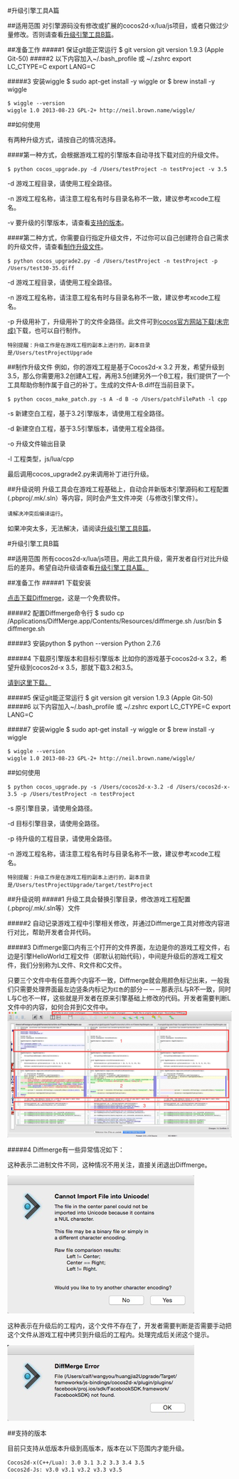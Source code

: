 
#<a name="jumpA">升级引擎工具A篇

##适用范围
对引擎源码没有修改或扩展的cocos2d-x/lua/js项目，或者只做过少量修改。否则请查看[升级引擎工具B篇](#jumpB)。

##准备工作
#####1 保证git能正常运行
	$ git version
	git version 1.9.3 (Apple Git-50)
#####2 以下内容加入~/.bash_profile 或 ~/.zshrc
	export LC_CTYPE=C 
	export LANG=C

#####3 安装wiggle
	$ sudo apt-get install -y wiggle
	or
	$ brew install -y wiggle
	
	$ wiggle --version
	wiggle 1.0 2013-08-23 GPL-2+ http://neil.brown.name/wiggle/

##如何使用

有两种升级方式，请按自己的情况选择。

####第一种方式，会根据游戏工程的引擎版本自动寻找下载对应的升级文件。

	$ python cocos_upgrade.py -d /Users/testProject -n testProject -v 3.5
	
-d 游戏工程目录，请使用工程全路径。

-n 游戏工程名称，请注意工程名有时与目录名称不一致，建议参考xcode工程名。

-v 要升级的引擎版本，请查看[支持的版本](#jump2)。


####第二种方式，你需要自行指定升级文件，不过你可以自己创建符合自己需求的升级文件，请查看[制作升级文件](#jump1)。

	$ python cocos_upgrade2.py -d /Users/testProject -n testProject -p /Users/test30-35.diff


-d 游戏工程目录，请使用工程全路径。

-n 游戏工程名称，请注意工程名有时与目录名称不一致，建议参考xcode工程名。

-p 升级用补丁，升级用补丁的文件全路径。此文件可到[cocos官方网站下载(未完成)](http://www.cocos2d-x.org)下载，也可以自行制作。

`特别提醒：升级工作是在游戏工程的副本上进行的，副本目录是/Users/testProjectUpgrade`


##<a name="jump1">制作升级文件
例如，你的游戏工程是基于Cocos2d-x 3.2
开发，希望升级到3.5，那么你需要用3.2创建A工程，再用3.5创建另外一个B工程，我们提供了一个工具帮助你制作属于自己的补丁。生成的文件A-B.diff在当前目录下。

	$ python cocos_make_patch.py -s A -d B -o /Users/patchFilePath -l cpp

-s 新建空白工程，基于3.2引擎版本，请使用工程全路径。

-d 新建空白工程，基于3.5引擎版本，请使用工程全路径。

-o 升级文件输出目录

-l 工程类型，js/lua/cpp

最后调用cocos_upgrade2.py来调用补丁进行升级。

	
##升级说明
升级工具会在游戏工程基础上，自动合并新版本引擎源码和工程配置(.pbproj/.mk/.sln）等内容，同时会产生文件冲突（与修改引擎文件）。

`请解决冲突后编译运行`。

如果冲突太多，无法解决，请阅读[升级引擎工具B篇](#jumpB)。


#<a name="jumpB">升级引擎工具B篇

##适用范围
所有cocos2d-x/lua/js项目。用此工具升级，需开发者自行对比升级后的差异。希望自动升级请查看[升级引擎工具A篇。](#jumpA)

##准备工作
#####1 下载安装

[点击下载Diffmerge](https://sourcegear.com/diffmerge/downloads.php)，这是一个免费软件。

#####2 配置Diffmerge命令行
	$ sudo cp /Applications/DiffMerge.app/Contents/Resources/diffmerge.sh /usr/bin
	$ diffmerge.sh
	
#####3 安装python
	$ python --version 
	Python 2.7.6

#####4 下载原引擎版本和目标引擎版本
比如你的游戏基于cocos2d-x 3.2，希望升级到cocos2d-x 3.5，那就下载3.2和3.5。

[请到这里下载。](http://www.cocos2d-x.org/download/version)

#####5 保证git能正常运行
	$ git version
	git version 1.9.3 (Apple Git-50)
#####6 以下内容加入~/.bash_profile 或 ~/.zshrc
	export LC_CTYPE=C 
	export LANG=C

#####7 安装wiggle
	$ sudo apt-get install -y wiggle
	or
	$ brew install -y wiggle
	
	$ wiggle --version
	wiggle 1.0 2013-08-23 GPL-2+ http://neil.brown.name/wiggle/
	
##如何使用

	$ python cocos_upgrade.py -s /Users/cocos2d-x-3.2 -d /Users/cocos2d-x-3.5 -p /Users/testProject -n testProject

-s 原引擎目录，请使用全路径。

-d 目标引擎目录，请使用全路径。

-p 待升级的工程目录，请使用全路径。

-n 游戏工程名称，请注意工程名有时与目录名称不一致，建议参考xcode工程名。

`特别提醒：升级工作是在游戏工程的副本上进行的，副本目录是/Users/testProjectUpgrade/target/testProject`
	
##升级说明
#####1 升级工具会替换引擎目录，修改游戏工程配置(.pbproj/.mk/.sln等）文件

#####2 自动记录游戏工程中引擎相关修改，并通过Diffmerge工具对修改内容进行对比，帮助开发者合并代码。

#####3 Diffmerge窗口内有三个打开的文件界面，左边是你的游戏工程文件，右边是引擎HelloWorld工程文件（即默认初始代码），中间是升级后的游戏工程文件，我们分别称为L文件、R文件和C文件。


只要三个文件中有任意两个内容不一致，Diffmerge就会用颜色标记出来，一般我们只需要处理界面最左边竖条内标记为`红色`的部分－－－那表示L与R不一致，同时L与C也不一样，这些就是开发者在原来引擎基础上修改的代码。开发者需要判断L文件中的内容，如何合并到C文件中。
![Mou icon](https://github.com/calfjohn/cocosUpgrade/blob/SemiAutomatic/images/Compare3files.jpeg?raw=true)


#####4 Diffmerge有一些异常情况如下：

这种表示二进制文件不同，这种情况不用关注，直接关闭退出Diffmerge。

![Mou icon](https://github.com/calfjohn/cocosUpgrade/blob/SemiAutomatic/images/BinaryCompare.jpg?raw=true)


这种表示在升级后的工程内，这个文件不存在了，开发者需要判断是否需要手动把这个文件从游戏工程中拷贝到升级后的工程内。处理完成后关闭这个提示。

![Mou icon](https://github.com/calfjohn/cocosUpgrade/blob/SemiAutomatic/images/NotFoundFile.jpg?raw=true)


##<a name="jump2">支持的版本

目前只支持从低版本升级到高版本，版本在以下范围内才能升级。

	Cocos2d-x(C++/Lua): 3.0 3.1 3.2 3.3 3.4 3.5
	Cocos2d-Js: v3.0 v3.1 v3.2 v3.3 v3.5
